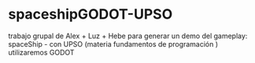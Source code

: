 # spaceshipGODOT-UPSO
trabajo grupal de  Alex + Luz + Hebe para generar un demo del gameplay: spaceShip - con UPSO (materia fundamentos de programación ) utilizaremos GODOT 

